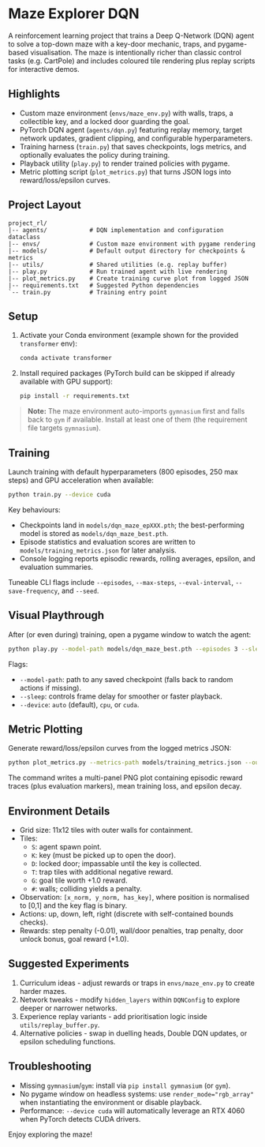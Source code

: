 # Maze Explorer DQN

A reinforcement learning project that trains a Deep Q-Network (DQN) agent to solve a top-down maze with a key-door mechanic, traps, and pygame-based visualisation. The maze is intentionally richer than classic control tasks (e.g. CartPole) and includes coloured tile rendering plus replay scripts for interactive demos.

## Highlights
- Custom maze environment (`envs/maze_env.py`) with walls, traps, a collectible key, and a locked door guarding the goal.
- PyTorch DQN agent (`agents/dqn.py`) featuring replay memory, target network updates, gradient clipping, and configurable hyperparameters.
- Training harness (`train.py`) that saves checkpoints, logs metrics, and optionally evaluates the policy during training.
- Playback utility (`play.py`) to render trained policies with pygame.
- Metric plotting script (`plot_metrics.py`) that turns JSON logs into reward/loss/epsilon curves.

## Project Layout
```
project_rl/
|-- agents/            # DQN implementation and configuration dataclass
|-- envs/              # Custom maze environment with pygame rendering
|-- models/            # Default output directory for checkpoints & metrics
|-- utils/             # Shared utilities (e.g. replay buffer)
|-- play.py            # Run trained agent with live rendering
|-- plot_metrics.py    # Create training curve plot from logged JSON
|-- requirements.txt   # Suggested Python dependencies
`-- train.py           # Training entry point
```

## Setup
1. Activate your Conda environment (example shown for the provided `transformer` env):
   ```bash
   conda activate transformer
   ```
2. Install required packages (PyTorch build can be skipped if already available with GPU support):
   ```bash
   pip install -r requirements.txt
   ```

> **Note:** The maze environment auto-imports `gymnasium` first and falls back to `gym` if available. Install at least one of them (the requirement file targets `gymnasium`).

## Training
Launch training with default hyperparameters (800 episodes, 250 max steps) and GPU acceleration when available:
```bash
python train.py --device cuda
```
Key behaviours:
- Checkpoints land in `models/dqn_maze_epXXX.pth`; the best-performing model is stored as `models/dqn_maze_best.pth`.
- Episode statistics and evaluation scores are written to `models/training_metrics.json` for later analysis.
- Console logging reports episodic rewards, rolling averages, epsilon, and evaluation summaries.

Tuneable CLI flags include `--episodes`, `--max-steps`, `--eval-interval`, `--save-frequency`, and `--seed`.

## Visual Playthrough
After (or even during) training, open a pygame window to watch the agent:
```bash
python play.py --model-path models/dqn_maze_best.pth --episodes 3 --sleep 0.04
```
Flags:
- `--model-path`: path to any saved checkpoint (falls back to random actions if missing).
- `--sleep`: controls frame delay for smoother or faster playback.
- `--device`: `auto` (default), `cpu`, or `cuda`.

## Metric Plotting
Generate reward/loss/epsilon curves from the logged metrics JSON:
```bash
python plot_metrics.py --metrics-path models/training_metrics.json --output-path models/training_curve.png
```
The command writes a multi-panel PNG plot containing episodic reward traces (plus evaluation markers), mean training loss, and epsilon decay.

## Environment Details
- Grid size: 11x12 tiles with outer walls for containment.
- Tiles:
  - `S`: agent spawn point.
  - `K`: key (must be picked up to open the door).
  - `D`: locked door; impassable until the key is collected.
  - `T`: trap tiles with additional negative reward.
  - `G`: goal tile worth +1.0 reward.
  - `#`: walls; colliding yields a penalty.
- Observation: `[x_norm, y_norm, has_key]`, where position is normalised to [0,1] and the key flag is binary.
- Actions: up, down, left, right (discrete with self-contained bounds checks).
- Rewards: step penalty (-0.01), wall/door penalties, trap penalty, door unlock bonus, goal reward (+1.0).

## Suggested Experiments
1. Curriculum ideas - adjust rewards or traps in `envs/maze_env.py` to create harder mazes.
2. Network tweaks - modify `hidden_layers` within `DQNConfig` to explore deeper or narrower networks.
3. Experience replay variants - add prioritisation logic inside `utils/replay_buffer.py`.
4. Alternative policies - swap in duelling heads, Double DQN updates, or epsilon scheduling functions.

## Troubleshooting
- Missing `gymnasium`/`gym`: install via `pip install gymnasium` (or `gym`).
- No pygame window on headless systems: use `render_mode="rgb_array"` when instantiating the environment or disable playback.
- Performance: `--device cuda` will automatically leverage an RTX 4060 when PyTorch detects CUDA drivers.

Enjoy exploring the maze!
